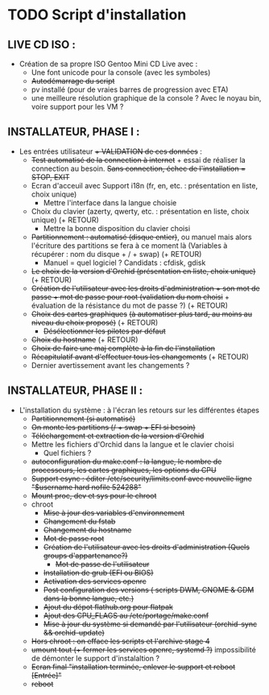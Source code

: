 # TODO Script d'installation

## LIVE CD ISO :
* Création de sa propre ISO Gentoo Mini CD Live avec :
  * Une font unicode pour la console (avec les symboles)
  * ~~Autodémarrage du script~~
  * pv installé (pour de vraies barres de progression avec ETA)
  * une meilleure résolution graphique de la console ? Avec le noyau bin, voire support pour les VM ?

## INSTALLATEUR, PHASE I :
* Les entrées utilisateur ~~+ VALIDATION de ces données~~ :
  * ~~Test automatisé de la connection à internet~~ + essai de réaliser la connection au besoin. ~~Sans connection, échec de l'installation = STOP, EXIT~~
  * Ecran d'acceuil avec Support i18n (fr, en, etc. : présentation en liste, choix unique)
    * Mettre l'interface dans la langue choisie
  * Choix du clavier (azerty, qwerty, etc. : présentation en liste, choix unique) (+ RETOUR)
    * Mettre la bonne disposition du clavier choisi
  * ~~Partitionnement : automatisé (disque entier)~~, ou manuel mais alors l'écriture des partitions se fera à ce moment là (Variables à récupérer : nom du disque + / + swap) (+ RETOUR)
    * Manuel = quel logiciel ? Candidats : cfdisk, gdisk
  * ~~Le choix de la version d'Orchid (présentation en liste, choix unique)~~ (+ RETOUR)
  * ~~Création de l'utilisateur avec les droits d'administration + son mot de passe + mot de passe pour root (validation du nom choisi~~ + évaluation de la résistance du mot de passe ?) (+ RETOUR)
  * ~~Choix des cartes graphiques~~ ~~(à automatiser plus tard, au moins au niveau du choix proposé)~~ (+ RETOUR)
    * ~~Désélectionner les pilotes par défaut~~
  * ~~Choix du hostname~~ (+ RETOUR)
  * ~~Choix de faire une maj complète à la fin de l'installation~~
  * ~~Récapitulatif avant d'effectuer tous les changements~~ (+ RETOUR)
  * Dernier avertissement avant les changements ?
## INSTALLATEUR, PHASE II :
* L'installation du système : à l'écran les retours sur les différentes étapes
  * ~~Partitionnement (si automatisé)~~
  * ~~On monte les partitions (/ + swap + EFI si besoin)~~
  * ~~Téléchargement et extraction de la version d'Orchid~~
  * Mettre les fichiers d'Orchid dans la langue et le clavier choisi
    * Quel fichiers ?
  * ~~autoconfiguration du make.conf : la langue, le nombre de processeurs, les cartes graphiques, les options du CPU~~
  * ~~Support esync : éditer /etc/security/limits.conf avec nouvelle ligne "$username hard nofile 524288"~~
  * ~~Mount proc, dev et sys pour le chroot~~
  * chroot
    * ~~Mise à jour des variables d'environnement~~
    * ~~Changement du fstab~~
    * ~~Changement du hostname~~
    * ~~Mot de passe root~~
    * ~~Création de l'utilisateur avec les droits d'administration (Quels groups d'appartenance?)~~
      * ~~Mot de passe de l'utilisateur~~
    * ~~Installation de grub (EFI ou BIOS)~~
    * ~~Activation des services openrc~~
    * ~~Post configuration des versions ( scripts DWM, GNOME & GDM dans la bonne langue, etc.)~~
    * ~~Ajout du dépot flathub.org pour flatpak~~
    * ~~Ajout des CPU_FLAGS au /etc/portage/make.conf~~
    * ~~Mise à jour du système si demandé par l'utilisateur (orchid-sync && orchid-update)~~
  * ~~Hors chroot : on efface les scripts et l'archive stage 4~~
  * ~~umount tout (+ fermer les services openrc, systemd ?)~~ impossibilité de démonter le support d'instalaltion ?
  * ~~Ecran final "installation terminée, enlever le support et reboot [Entrée]"~~
  * ~~reboot~~
